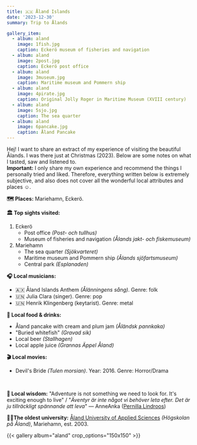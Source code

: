 ```yaml
---
title: 🇦🇽 Åland Islands 
date: '2023-12-30'
summary: Trip to Ålands

gallery_item:
  - album: aland
    image: 1fish.jpg
    caption: Eckerö museum of fisheries and navigation
  - album: aland
    image: 2post.jpg
    caption: Eckerö post office
  - album: aland
    image: 3museum.jpg
    caption: Maritime museum and Pommern ship
  - album: aland
    image: 4pirate.jpg
    caption: Original Jolly Roger in Maritime Museum (XVIII century)
  - album: aland
    image: 5sjo.jpg
    caption: The sea quarter
  - album: aland
    image: 6pancake.jpg
    caption: Åland Pancake
---
```

Hej! I want to share an extract of my experience of visiting the beautiful Ålands. I was there just at Christmas (2023). Below are some notes on what I tasted, saw and listened to.<br>
<b>Important:</b> I only share my own experience and recommend the things I personally tried and liked. Therefore, everything written below is extremely subjective, and also does not cover all the wonderful local attributes and places ☺️.

<b>🗺 Places:</b> Mariehamn, Eckerö.<br>

<b>🏛 Top sights visited: </b>
1. Eckerö
    - Post office <i>(Post- och tullhus)</i>
    - Museum of fisheries and navigation <i>(Ålands jakt- och fiskemuseum)</i>
2. Mariehamn
    - The sea quarter <i>(Sjökvarteret)</i>
    - Maritime museum and Pommern ship <i>(Ålands sjöfartsmuseum)</i>
    - Central park <i>(Esplanaden)</i>



<b>🎧 Local musicians: </b>
- 🇦🇽 Åland Islands Anthem <i>(Ålänningens sång)</i>. Genre: folk 
- 🇺🇳 Julia Clara (singer). Genre: pop
- 🇺🇳 Henrik Klingenberg (keytarist). Genre: metal


<b>🥘 Local food & drinks: </b>
- Åland pancake with cream and plum jam <i>(Åländsk pannkaka)</i>
- "Buried whitefish" <i>(Gravad sik)</i>
- Local beer <i>(Stallhagen)</i>
- Local apple juice <i>(Grannas Äppel Åland)</i>


<b>🎬 Local movies:</b>
- Devil's Bride <i>(Tulen morsian)</i>. Year: 2016. Genre: Horror/Drama
<br>

<b>🦉 Local wisdom:</b> "Adventure is not something we need to look for. It's exciting enough to live" / "<i>Äventyr är inte något vi behöver leta efter. Det är ju tillräckligt spännande att leva</i>" — AnneAnka (<a href = "https://www.pernillalindroos.com/" target="_blank">Pernilla Lindroos</a>)

<b>👨‍🎓The oldest university:</b> <a href = "https://www.ha.ax/en/" target="_blank">Åland University of Applied Sciences</a> <i>(Högskolan på Åland)</i>, Mariehamn, est. 2003. 

{{< gallery album="aland" crop_options="150x150" >}}
   

